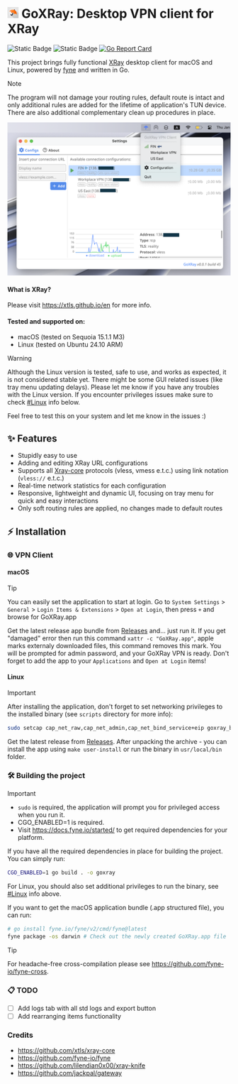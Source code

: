 # <img width="25px" src="icon/assets/app.png" alt="app logo"> GoXRay: Desktop VPN client for XRay
![Static Badge](https://img.shields.io/badge/OS-macOS%20%7C%20Linux-blue?style=flat&logo=linux&logoColor=white&logoSize=auto&color=blue)
![Static Badge](https://img.shields.io/badge/Go-1.21+-00ADD8?style=flat&logo=go&logoColor=white)
[![Go Report Card](https://goreportcard.com/badge/github.com/goxray/desktop)](https://goreportcard.com/report/github.com/goxray/desktop)

This project brings fully functional [XRay](https://github.com/XTLS/Xray-core) desktop client for macOS and Linux, powered by [fyne](https://github.com/fyne-io/fyne) and written in Go.

> [!NOTE]
> The program will not damage your routing rules, default route is intact and only additional rules are added for the lifetime of application's TUN device. There are also additional complementary clean up procedures in place.

<img alt="" src=".github/images/overview_screenshot.png">

#### What is XRay?
Please visit https://xtls.github.io/en for more info.

#### Tested and supported on:
- macOS (tested on Sequoia 15.1.1 M3)
- Linux (tested on Ubuntu 24.10 ARM)

> [!WARNING]
> Although the Linux version is tested, safe to use, and works as expected, it is not considered stable yet. There might be some GUI related issues (like tray menu updating delays).
> Please let me know if you have any troubles with the Linux version. If you encounter privileges issues make sure to check [#Linux](#linux) info below.
>
> Feel free to test this on your system and let me know in the issues :)

## ✨ Features
- Stupidly easy to use
- Adding and editing XRay URL configurations
- Supports all [Xray-core](https://github.com/XTLS/Xray-core) protocols (vless, vmess e.t.c.) using link notation (`vless://` e.t.c.)
- Real-time network statistics for each configuration
- Responsive, lightweight and dynamic UI, focusing on tray menu for quick and easy interactions
- Only soft routing rules are applied, no changes made to default routes

## ⚡️ Installation

### 🌐 VPN Client

#### macOS

> [!TIP]
> You can easily set the application to start at login.
> Go to `System Settings` > `General` > `Login Items & Extensions` > `Open at Login`, then press `+` and browse for GoXRay.app

Get the latest release app bundle from [Releases](https://github.com/goxray/desktop/releases) and... just run it. If you get "damaged" error then run this command `xattr -c "GoXRay.app"`, apple marks externaly downloaded files, this command removes this mark.
You will be prompted for admin password, and your GoXRay VPN is ready.
Don't forget to add the app to your `Applications` and `Open at Login` items!

#### Linux

> [!IMPORTANT]
> After installing the application, don't forget to set networking privileges to the installed binary (see `scripts` directory for more info):
> ```bash
> sudo setcap cap_net_raw,cap_net_admin,cap_net_bind_service+eip goxray_binary_path
> ```

Get the latest release from [Releases](https://github.com/goxray/desktop/releases).
After unpacking the archive - you can install the app using `make user-install` or run the binary in `usr/local/bin` folder.

### 🛠️ Building the project

> [!IMPORTANT]
> - `sudo` is required, the application will prompt you for privileged access when you run it.
> - CGO_ENABLED=1 is required.
> - Visit https://docs.fyne.io/started/ to get required dependencies for your platform.

If you have all the required dependencies in place for building the project. You can simply run:
```bash
CGO_ENABLED=1 go build . -o goxray
```

For Linux, you should also set additional privileges to run the binary, see [#Linux](#linux) info above.

If you want to get the macOS application bundle (.app structured file), you can run:
```bash
# go install fyne.io/fyne/v2/cmd/fyne@latest
fyne package -os darwin # Check out the newly created GoXRay.app file
```

> [!TIP]
> For headache-free cross-compilation please see https://github.com/fyne-io/fyne-cross.

### 📋 TODO
- [ ] Add logs tab with all std logs and export button
- [ ] Add rearranging items functionality

### Credits

- https://github.com/xtls/xray-core
- https://github.com/fyne-io/fyne
- https://github.com/lilendian0x00/xray-knife
- https://github.com/jackpal/gateway

